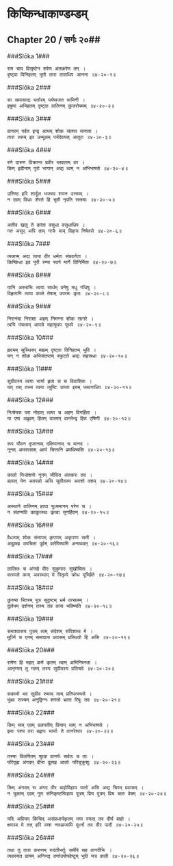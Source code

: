 किष्किन्धाकाण्डम्डम्
===============================


## Chapter 20  / सर्गः २०##


###Slōka 1###


    राम चाप विसृष्टेन शरेण अंतकरेण तम् ।
    दृष्ट्वा विनिहतम् भूमौ तारा ताराधिप आनना ॥४-२०-१॥


###Slōka 2###


    सा समासाद्य भर्तारम् पर्यष्वजत भामिनी ।
    इषुणा अभिहतम् दृष्ट्वा वालिनम् कुंजरोपमम् ॥४-२०-२॥


###Slōka 3###


    वानरम् पर्वत इन्द्र आभम् शोक संतप्त मानसा ।
    तारा तरुम् इव उन्मूलम् पर्यदेवयत् आतुरा ॥४-२०-३॥


###Slōka 4###


    रणे दारुण विक्रान्त प्रवीर प्लवताम् वर ।
    किम् इदीनाम् पुरो भागाम् अद्य त्वम् न अभिभाषसे ॥४-२०-४॥


###Slōka 5###


    उत्तिष्ठ हरि शार्दूल भजस्व शयन उत्तमम् ।
    न एवम् विधाः शेरते हि भूमौ नृपति सत्तमाः ॥४-२०-५॥


###Slōka 6###


    अतीव खलु ते कांता वसुधा वसुधाधिप ।
    गत असुर् अपि ताम् गात्रैः माम् विहाय निषेवसे ॥४-२०-६॥


###Slōka 7###


    व्यक्तम् अद्य त्वया वीर धर्मतः संप्रवर्तता ।
    किष्किंधा इव पुरी रम्या स्वर्ग मार्गे विनिर्मिता ॥४-२०-७॥


###Slōka 8###


    यानि अस्माभिः त्वया सार्धम् वनेषु मधु गंधिषु ।
    विहृतानि त्वया काले तेषाम् उपरमः कृतः ॥४-२०-८॥


###Slōka 9###


    निरानंदा निराशा अहम् निमग्ना शोक सागरे ।
    त्वयि पंचत्वम् आपन्ने महायूथप यूथपे ॥४-२०-९॥


###Slōka 10###


    हृदयम् सुस्थिरम् मह्यम् दृष्ट्वा विनिहतम् भुवि ।
    यन् न शोक अभिसंतप्तम् स्फुटते अद्य सहस्रधा ॥४-२०-१०॥


###Slōka 11###


    सुग्रीवस्य त्वया भार्या हृता स च विवासितः ।
    यत् तत् तस्य त्वया व्युष्टिः प्राप्ता इयम् प्लवगाधिप ॥४-२०-११॥


###Slōka 12###


    निःश्रेयस परा मोहात् त्वया च अहम् विगर्हिता ।
    या एषा अब्रुवम् हितम् वाक्यम् वानरेन्द्र हित एषिणी ॥४-२०-१२॥


###Slōka 13###


    रूप यौवन दृप्तानाम् दक्षिणानाम् च मानद ।
    नूनम् अप्सरसाम् आर्य चित्तानि प्रमथिष्यसि ॥४-२०-१३॥


###Slōka 14###


    कालो निःसंशयो नूनम् जीवित अंतकरः तव ।
    बलात् येन अवपन्नो असि सुग्रीवस्य अवशो वशम् ॥४-२०-१४॥


###Slōka 15###


    अस्थाने वालिनम् हत्वा युध्यमानम् परेण च ।
    न संतप्यति काकुत्स्थः कृत्वा सुगर्हितम् ॥४-२०-१५॥


###Slōka 16###


    वैधव्यम् शोक संतापम् कृपणम् अकृपणा सती ।
    अदुह्ख उपचिता पूर्वम् वर्तयिष्यामि अनाथवत् ॥४-२०-१६॥


###Slōka 17###


    लालितः च अंगदो वीरः सुकुमारः सुखोचितः ।
    वत्स्यते काम् अवस्थाम् मे पितृव्ये क्रोध मूर्च्छिते ॥४-२०-१७॥


###Slōka 18###


    कुरुष्व पितरम् पुत्र सुदृष्टम् धर्म वत्सलम् ।
    दुर्लभम् दर्शनम् तस्य तव वत्स भविष्यति ॥४-२०-१८॥


###Slōka 19###


    समाश्वासय पुत्रम् त्वम् संदेशम् संदिशस्व मे ।
    मूर्ध्नि च एनम् समाघ्राय प्रवासम् प्रस्थितो हि असि ॥४-२०-१९॥


###Slōka 20###


    रामेण हि महत् कर्म कृतम् त्वाम् अभिनिघ्नता ।
    आनृण्यम् तु गतम् तस्य सुग्रीवस्य प्रतिश्रवे ॥४-२०-२०॥


###Slōka 21###


    सकामो भव सुग्रीव रुमाम् त्वम् प्रतिपत्स्यसे ।
    भुंक्ष्व राज्यम् अनुद्विग्नः शस्तो भ्राता रिपुः तव ॥४-२०-२१॥


###Slōka 22###


    किम् माम् एवम् प्रलपतीम् प्रियाम् त्वम् न अभिभाषसे ।
    इमाः पश्य वरा बह्वयः भार्याः ते वानरेश्वर ॥४-२०-२२॥


###Slōka 23###


    तस्या विलपितम् श्रुत्वा वानर्यः सर्वतः च ताः ।
    परिगृह्य अंगदम् दीना दुह्ख आर्ताः परिचुक्रुशुः ॥४-२०-२३॥


###Slōka 24###


    किम् अंगदम् स अंगद वीर बाहोविहाय यातो असि अद्य चिरम् प्रवासम् ।
    न युक्तम् एवम् गुण संनिकृष्टम्विहाय पुत्रम् प्रिय पुत्रम् प्रिय चारु वेषम् ॥४-२०-२४॥


###Slōka 25###


    यदि अप्रियम् किंचिद् असंप्रधार्यकृतम् मया स्यात् तव दीर्घ बाहो ।
    क्षमस्व मे तत् हरि वम्श नाथव्रजामि मूर्ध्ना तव वीर पादौ ॥४-२०-२५॥


###Slōka 26###


    तथा तु तारा करुणम् रुदंतीभर्तुः समीपे सह वानरीभिः ।
    व्यवस्यत प्रायम् अनिन्द्य वर्णाउपोपवेष्टुम् भुवि यत्र वाली ॥४-२०-२६॥


